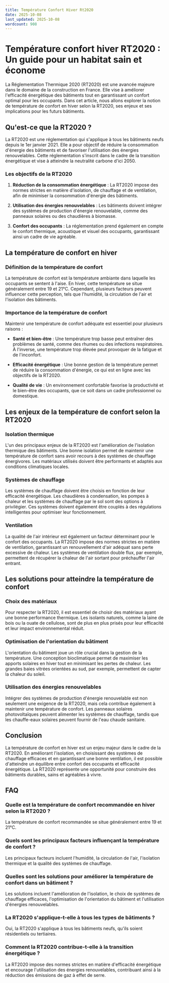 ```yaml
---
title: Température Confort Hiver Rt2020
date: 2025-10-08
last_updated: 2025-10-08
wordcount: 908
---
```


# Température confort hiver RT2020 : Un guide pour un habitat sain et économe

La Réglementation Thermique 2020 (RT2020) est une avancée majeure dans le domaine de la construction en France. Elle vise à améliorer l'efficacité énergétique des bâtiments tout en garantissant un confort optimal pour les occupants. Dans cet article, nous allons explorer la notion de température de confort en hiver selon la RT2020, ses enjeux et ses implications pour les futurs bâtiments.

## Qu'est-ce que la RT2020 ?

La RT2020 est une réglementation qui s'applique à tous les bâtiments neufs depuis le 1er janvier 2021. Elle a pour objectif de réduire la consommation d'énergie des bâtiments et de favoriser l'utilisation des énergies renouvelables. Cette réglementation s'inscrit dans le cadre de la transition énergétique et vise à atteindre la neutralité carbone d'ici 2050.

### Les objectifs de la RT2020

1. **Réduction de la consommation énergétique** : La RT2020 impose des normes strictes en matière d'isolation, de chauffage et de ventilation, afin de minimiser la consommation d'énergie des bâtiments.
   
2. **Utilisation des énergies renouvelables** : Les bâtiments doivent intégrer des systèmes de production d'énergie renouvelable, comme des panneaux solaires ou des chaudières à biomasse.

3. **Confort des occupants** : La réglementation prend également en compte le confort thermique, acoustique et visuel des occupants, garantissant ainsi un cadre de vie agréable.

## La température de confort en hiver

### Définition de la température de confort

La température de confort est la température ambiante dans laquelle les occupants se sentent à l'aise. En hiver, cette température se situe généralement entre 19 et 21°C. Cependant, plusieurs facteurs peuvent influencer cette perception, tels que l'humidité, la circulation de l'air et l'isolation des bâtiments.

### Importance de la température de confort

Maintenir une température de confort adéquate est essentiel pour plusieurs raisons :

- **Santé et bien-être** : Une température trop basse peut entraîner des problèmes de santé, comme des rhumes ou des infections respiratoires. À l'inverse, une température trop élevée peut provoquer de la fatigue et de l'inconfort.

- **Efficacité énergétique** : Une bonne gestion de la température permet de réduire la consommation d'énergie, ce qui est en ligne avec les objectifs de la RT2020.

- **Qualité de vie** : Un environnement confortable favorise la productivité et le bien-être des occupants, que ce soit dans un cadre professionnel ou domestique.

## Les enjeux de la température de confort selon la RT2020

### Isolation thermique

L'un des principaux enjeux de la RT2020 est l'amélioration de l'isolation thermique des bâtiments. Une bonne isolation permet de maintenir une température de confort sans avoir recours à des systèmes de chauffage énergivores. Les matériaux utilisés doivent être performants et adaptés aux conditions climatiques locales.

### Systèmes de chauffage

Les systèmes de chauffage doivent être choisis en fonction de leur efficacité énergétique. Les chaudières à condensation, les pompes à chaleur et les systèmes de chauffage par le sol sont des options à privilégier. Ces systèmes doivent également être couplés à des régulations intelligentes pour optimiser leur fonctionnement.

### Ventilation

La qualité de l'air intérieur est également un facteur déterminant pour le confort des occupants. La RT2020 impose des normes strictes en matière de ventilation, garantissant un renouvellement d'air adéquat sans perte excessive de chaleur. Les systèmes de ventilation double flux, par exemple, permettent de récupérer la chaleur de l'air sortant pour préchauffer l'air entrant.

## Les solutions pour atteindre la température de confort

### Choix des matériaux

Pour respecter la RT2020, il est essentiel de choisir des matériaux ayant une bonne performance thermique. Les isolants naturels, comme la laine de bois ou la ouate de cellulose, sont de plus en plus prisés pour leur efficacité et leur impact environnemental réduit.

### Optimisation de l'orientation du bâtiment

L'orientation du bâtiment joue un rôle crucial dans la gestion de la température. Une conception bioclimatique permet de maximiser les apports solaires en hiver tout en minimisant les pertes de chaleur. Les grandes baies vitrées orientées au sud, par exemple, permettent de capter la chaleur du soleil.

### Utilisation des énergies renouvelables

Intégrer des systèmes de production d'énergie renouvelable est non seulement une exigence de la RT2020, mais cela contribue également à maintenir une température de confort. Les panneaux solaires photovoltaïques peuvent alimenter les systèmes de chauffage, tandis que les chauffe-eaux solaires peuvent fournir de l'eau chaude sanitaire.

## Conclusion

La température de confort en hiver est un enjeu majeur dans le cadre de la RT2020. En améliorant l'isolation, en choisissant des systèmes de chauffage efficaces et en garantissant une bonne ventilation, il est possible d'atteindre un équilibre entre confort des occupants et efficacité énergétique. La RT2020 représente une opportunité pour construire des bâtiments durables, sains et agréables à vivre.

## FAQ

### Quelle est la température de confort recommandée en hiver selon la RT2020 ?

La température de confort recommandée se situe généralement entre 19 et 21°C.

### Quels sont les principaux facteurs influençant la température de confort ?

Les principaux facteurs incluent l'humidité, la circulation de l'air, l'isolation thermique et la qualité des systèmes de chauffage.

### Quelles sont les solutions pour améliorer la température de confort dans un bâtiment ?

Les solutions incluent l'amélioration de l'isolation, le choix de systèmes de chauffage efficaces, l'optimisation de l'orientation du bâtiment et l'utilisation d'énergies renouvelables.

### La RT2020 s'applique-t-elle à tous les types de bâtiments ?

Oui, la RT2020 s'applique à tous les bâtiments neufs, qu'ils soient résidentiels ou tertiaires.

### Comment la RT2020 contribue-t-elle à la transition énergétique ?

La RT2020 impose des normes strictes en matière d'efficacité énergétique et encourage l'utilisation des énergies renouvelables, contribuant ainsi à la réduction des émissions de gaz à effet de serre.